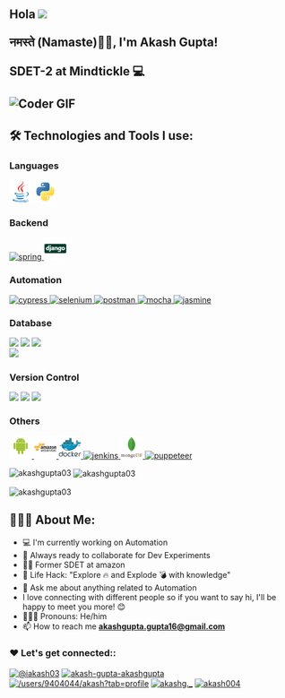 <h2 align="left">
 <abc>
  <br>Hola <img src="https://user-images.githubusercontent.com/42378118/110234147-e3259600-7f4e-11eb-95be-0c4047144dea.gif" width="30"><br>
  <br> नमस्ते (Namaste)🙏🏻, I'm Akash  Gupta! <br>
  <br> SDET-2 at Mindtickle 💻<br>
  <br>
    <img src="https://media.giphy.com/media/SWoSkN6DxTszqIKEqv/giphy.gif" alt="Coder GIF" width="500">
 </abc>
</h2> 
<h2 align="left">🛠️ Technologies and Tools I use:</h2>


<p>

### Languages
<a href="https://www.java.com" target="_blank"> <img src="https://raw.githubusercontent.com/devicons/devicon/master/icons/java/java-original.svg" alt="java" width="40" height="40"/></a>
<a href="https://www.python.org" target="_blank"> <img src="https://raw.githubusercontent.com/devicons/devicon/master/icons/python/python-original.svg" alt="python" width="40" height="40"/> </a> 



### Backend
<a href="https://spring.io/" target="_blank"> <img src="https://www.vectorlogo.zone/logos/springio/springio-icon.svg" alt="spring" width="40" height="40"/> </a>
<a href="https://www.djangoproject.com/" target="_blank"> <img src="https://raw.githubusercontent.com/devicons/devicon/master/icons/django/django-original.svg" alt="django" width="40" height="40"/> </a> 

### Automation
<a href="https://www.cypress.io" target="_blank"> <img src="https://raw.githubusercontent.com/simple-icons/simple-icons/6e46ec1fc23b60c8fd0d2f2ff46db82e16dbd75f/icons/cypress.svg" alt="cypress" width="40" height="40"/> </a> 
<a href="https://www.selenium.dev" target="_blank"> <img src="https://raw.githubusercontent.com/detain/svg-logos/780f25886640cef088af994181646db2f6b1a3f8/svg/selenium-logo.svg" alt="selenium" width="40" height="40"/> </a> 
<a href="https://postman.com" target="_blank"> <img src="https://www.vectorlogo.zone/logos/getpostman/getpostman-icon.svg" alt="postman" width="40" height="40"/> </a> 
<a href="https://mochajs.org" target="_blank"> <img src="https://www.vectorlogo.zone/logos/mochajs/mochajs-icon.svg" alt="mocha" width="40" height="40"/> </a> 
<a href="https://jasmine.github.io/" target="_blank"> <img src="https://www.vectorlogo.zone/logos/jasmine/jasmine-icon.svg" alt="jasmine" width="40" height="40"/> </a> 


### Database
<code><img width="10%" src="https://www.vectorlogo.zone/logos/mysql/mysql-ar21.svg"></code>
<code><img width="10%" src="https://www.vectorlogo.zone/logos/sqlite/sqlite-ar21.svg"></code>
<code><img width="10%" src="https://www.vectorlogo.zone/logos/postgresql/postgresql-ar21.svg"></code>
<code><a href="https://redis.io" target="_blank"> </a><img width="10%" src="https://www.vectorlogo.zone/logos/redis/redis-ar21.svg"></code>


### Version Control
<code><img width="10%" src="https://www.vectorlogo.zone/logos/github/github-ar21.svg"></code>
<code><img width="10%" src="https://www.vectorlogo.zone/logos/git-scm/git-scm-ar21.svg"></code>
<code><img width="10%" src="https://www.vectorlogo.zone/logos/bitbucket/bitbucket-ar21.svg"></code>

### Others
<p align="left"> <a href="https://developer.android.com" target="_blank"> <img src="https://raw.githubusercontent.com/devicons/devicon/master/icons/android/android-original-wordmark.svg" alt="android" width="40" height="40"/> </a>
<a href="https://aws.amazon.com" target="_blank"> <img src="https://raw.githubusercontent.com/devicons/devicon/master/icons/amazonwebservices/amazonwebservices-original-wordmark.svg" alt="aws" width="40" height="40"/> </a> 
<a href="https://www.docker.com/" target="_blank"> <img src="https://raw.githubusercontent.com/devicons/devicon/master/icons/docker/docker-original-wordmark.svg" alt="docker" width="40" height="40"/> </a> 
<a href="https://www.jenkins.io" target="_blank"> <img src="https://www.vectorlogo.zone/logos/jenkins/jenkins-icon.svg" alt="jenkins" width="40" height="40"/> </a> 
<a href="https://www.mongodb.com/" target="_blank"> <img src="https://raw.githubusercontent.com/devicons/devicon/master/icons/mongodb/mongodb-original-wordmark.svg" alt="mongodb" width="40" height="40"/> </a> 
<a href="https://github.com/puppeteer/puppeteer" target="_blank"> <img src="https://www.vectorlogo.zone/logos/pptrdev/pptrdev-official.svg" alt="puppeteer" width="40" height="40"/> </a> 



<p><img align="left" src="https://github-readme-stats.vercel.app/api/top-langs?username=akashgupta03&show_icons=true&locale=en&layout=compact" alt="akashgupta03" /></p>

<p>&nbsp;<img align="center" src="https://github-readme-stats.vercel.app/api?username=akashgupta03&show_icons=true&locale=en" alt="akashgupta03" /></p>

<p><img align="center" src="https://github-readme-streak-stats.herokuapp.com/?user=akashgupta03&" alt="akashgupta03" /></p>

<h2 align="left">👨🏻‍💻 About Me:</h2>

- 💻 I'm currently working on Automation
- 🚀 Always ready to collaborate for Dev Experiments
- 👨‍💻 Former SDET at amazon
- 🎯 Life Hack: "Explore 🔥 and Explode 💣 with knowledge"
- 💬 Ask me about anything related to Automation
- I love connecting with different people so if you want to say hi, I'll be happy to meet you more! 😊
- 👨🏽‍💻 Pronouns: He/him
- 📫 How to reach me **akashgupta.gupta16@gmail.com**

<h3 align="left">❤️ Let's get connected::</h3>
<p align="left">
<a href="https://twitter.com/@iakash03" target="blank"><img align="center" src="https://raw.githubusercontent.com/rahuldkjain/github-profile-readme-generator/master/src/images/icons/Social/twitter.svg" alt="@iakash03" height="30" width="40" /></a>
<a href="https://linkedin.com/in/akash-gupta-akashgupta" target="blank"><img align="center" src="https://raw.githubusercontent.com/rahuldkjain/github-profile-readme-generator/master/src/images/icons/Social/linked-in-alt.svg" alt="akash-gupta-akashgupta" height="30" width="40" /></a>
<a href="https://stackoverflow.com/users//users/9404044/akash?tab=profile" target="blank"><img align="center" src="https://raw.githubusercontent.com/rahuldkjain/github-profile-readme-generator/master/src/images/icons/Social/stack-overflow.svg" alt="/users/9404044/akash?tab=profile" height="30" width="40" /></a>
<a href="https://instagram.com/akashg._" target="blank"><img align="center" src="https://raw.githubusercontent.com/rahuldkjain/github-profile-readme-generator/master/src/images/icons/Social/instagram.svg" alt="akashg._" height="30" width="40" /></a>
<a href="https://www.leetcode.com/akash004" target="blank"><img align="center" src="https://raw.githubusercontent.com/rahuldkjain/github-profile-readme-generator/master/src/images/icons/Social/leet-code.svg" alt="akash004" height="30" width="40" /></a>
</p>

